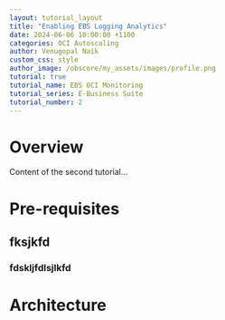 ```yaml
---
layout: tutorial_layout
title: "Enabling EBS Logging Analytics"
date: 2024-06-06 10:00:00 +1100
categories: OCI Autoscaling
author: Venugopal Naik
custom_css: style
author_image: /obscore/my_assets/images/profile.png
tutorial: true
tutorial_name: EBS OCI Monitoring
tutorial_series: E-Business Suite
tutorial_number: 2
---
```

# Overview

Content of the second tutorial...

# Pre-requisites

## fksjkfd
### fdskljfdlsjlkfd

# Architecture